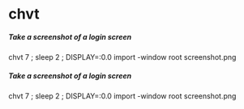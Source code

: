 # chvt

##### Take a screenshot of a login screen

   chvt  7 ; sleep 2 ; DISPLAY=:0.0 import -window root screenshot.png

##### Take a screenshot of a login screen

   chvt  7 ; sleep 2 ; DISPLAY=:0.0 import -window root screenshot.png

